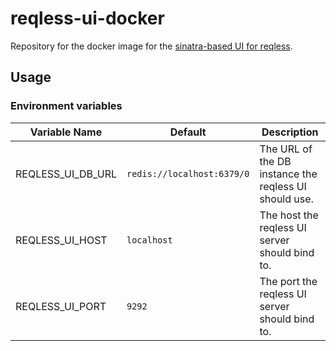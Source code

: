 # reqless-ui-docker

Repository for the docker image for the [sinatra-based UI for
reqless](https://github.com/tdg5/reqless-rb?tab=readme-ov-file#web-interface).

## Usage

### Environment variables

| Variable Name                   | Default                    | Description                                           |
|-------------------|----------------------------|-------------------------------------------------------|
| REQLESS_UI_DB_URL | `redis://localhost:6379/0` | The URL of the DB instance the reqless UI should use. |
| REQLESS_UI_HOST   | `localhost`                | The host the reqless UI server should bind to.        |
| REQLESS_UI_PORT   | `9292`                     | The port the reqless UI server should bind to.        |
